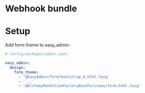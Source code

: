 # Webhook bundle

# Setup

Add form theme to easy_admin:

```yaml
# config/packages/admin.yaml

easy_admin:
  design:
    form_theme:
      - '@EasyAdmin/form/bootstrap_4.html.twig'
      - '...'
      - '@AlchemyRenditionFactoryBundle/views/form.html.twig'
```
